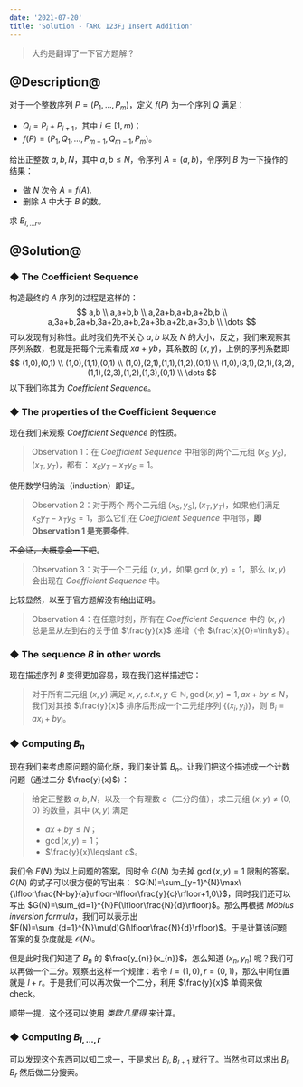 ```yaml
---
date: '2021-07-20'
title: 'Solution -「ARC 123F」Insert Addition'
---
```


> 大约是翻译了一下官方题解？

## @Description@

对于一个整数序列 $P=(P_{1},\dots,P_{m})$，定义 $f(P)$ 为一个序列 $Q$ 满足：

- $Q_{i}=P_{i}+P_{i+1}$，其中 $i\in[1,m)$；
- $f(P)=(P_{1},Q_{1},\dots,P_{m-1},Q_{m-1},P_{m})$。

给出正整数 $a,b,N$，其中 $a,b\leqslant N$，令序列 $A=(a,b)$，令序列 $B$ 为一下操作的结果：

- 做 $N$ 次令 $A=f(A)$.
- 删除 $A$ 中大于 $B$ 的数。

求 $B_{l,\dots r}$。

## @Solution@

### ◆ The Coefficient Sequence

构造最终的 $A$ 序列的过程是这样的：
$$
a,b \\
a,a+b,b \\
a,2a+b,a+b,a+2b,b \\
a,3a+b,2a+b,3a+2b,a+b,2a+3b,a+2b,a+3b,b \\
\dots
$$
可以发现有对称性。此时我们先不关心 $a,b$ 以及 $N$ 的大小，反之，我们来观察其序列系数，也就是把每个元素看成 $xa+yb$，其系数的 $(x,y)$，上例的序列系数即
$$
(1,0),(0,1) \\
(1,0),(1,1),(0,1) \\
(1,0),(2,1),(1,1),(1,2),(0,1) \\
(1,0),(3,1),(2,1),(3,2),(1,1),(2,3),(1,2),(1,3),(0,1) \\
\dots
$$
以下我们称其为 *Coefficient Sequence*。

### ◆ The properties of the Coefficient Sequence

现在我们来观察 *Coefficient Sequence* 的性质。

> Observation 1：在 *Coefficient Sequence* 中相邻的两个二元组 $(x_{S},y_{S}),(x_{T},y_{T})$，都有： $x_{S}y_{T}-x_{T}y_{S}=1$。

使用数学归纳法（induction）即证。

> Observation 2：对于两个 两个二元组 $(x_{S},y_{S}),(x_{T},y_{T})$，如果他们满足 $x_{S}y_{T}-x_{T}y_{S}=1$，那么它们在 *Coefficient Sequence* 中相邻，**即 Observation 1 是充要条件**。

~~不会证，大概意会一下吧~~。

> Observation 3：对于一个二元组 $(x,y)$，如果 $\gcd(x,y)=1$，那么 $(x,y)$ 会出现在 *Coefficient Sequence* 中。

比较显然，以至于官方题解没有给出证明。

> Observation 4：在任意时刻，所有在 *Coefficient Sequence* 中的 $(x,y)$ 总是呈从左到右的关于值 $\frac{y}{x}$ 递增（令 $\frac{x}{0}=\infty$）。

### ◆ The sequence $B$ in other words

现在描述序列 $B$ 变得更加容易，现在我们这样描述它：

> 对于所有二元组 $(x,y)$ 满足 $x,y,s.t.x,y\in\mathbb{N},\gcd(x,y)=1,ax+by\leqslant N$，我们对其按 $\frac{y}{x}$ 排序后形成一个二元组序列 $\{(x_{i},y_{i})\}$，则 $B_{i}=ax_{i}+by_{i}$。

### ◆ Computing $B_{n}$

现在我们来考虑原问题的简化版，我们来计算 $B_{n}$。让我们把这个描述成一个计数问题（通过二分 $\frac{y}{x}$）：

> 给定正整数 $a,b,N$，以及一个有理数 $c$（二分的值），求二元组 $(x,y)\neq(0,0)$ 的数量，其中 $(x,y)$ 满足
> - $ax+by\leqslant N$；
> - $\gcd(x,y)=1$；
> - $\frac{y}{x}\leqslant c$。

我们令 $F(N)$ 为以上问题的答案，同时令 $G(N)$ 为去掉 $\gcd(x,y)=1$ 限制的答案。$G(N)$ 的式子可以很方便的写出来： $G(N)=\sum_{y=1}^{N}\max\{\lfloor\frac{N-by}{a}\rfloor-\lfloor\frac{y}{c}\rfloor+1,0\}$，同时我们还可以写出 $G(N)=\sum_{d=1}^{N}F(\lfloor\frac{N}{d}\rfloor)$。那么再根据 *Möbius inversion formula*，我们可以表示出 $F(N)=\sum_{d=1}^{N}\mu(d)G(\lfloor\frac{N}{d}\rfloor)$。于是计算该问题答案的复杂度就是 $\mathcal{O}(N)$。

但是此时我们知道了 $B_{n}$ 的 $\frac{y_{n}}{x_{n}}$，怎么知道 $(x_{n},y_{n})$ 呢？我们可以再做一个二分。观察出这样一个规律：若令 $l=(1,0),r=(0,1)$，那么中间位置就是 $l+r$。于是我们可以再次做一个二分，利用 $\frac{y}{x}$ 单调来做 check。

顺带一提，这个还可以使用 *类欧几里得* 来计算。

### ◆ Computing $B_{l,\dots,r}$

可以发现这个东西可以知二求一，于是求出 $B_{l},B_{l+1}$ 就行了。当然也可以求出 $B_{l},B_{r}$ 然后做二分搜索。
